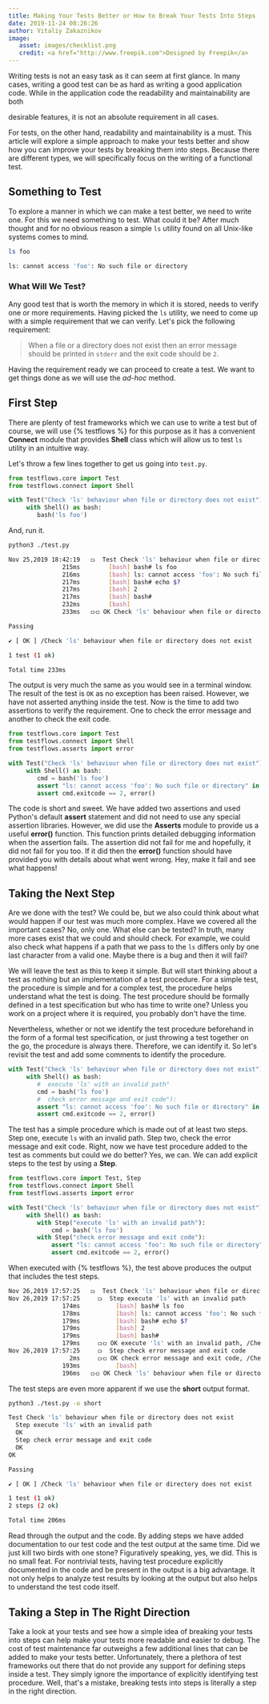 ```yaml
---
title: Making Your Tests Better or How to Break Your Tests Into Steps
date: 2019-11-24 08:26:26
author: Vitaliy Zakaznikov
image: 
   asset: images/checklist.png
   credit: <a href="http://www.freepik.com">Designed by Freepik</a>
---
```


Writing tests is not an easy task as it can seem at first glance.
In many cases, writing a good test can be as hard as writing
a good application code.
While in the application code the readability and maintainability are both
 <!-- more --> desirable features, it is not an absolute requirement in all cases.
For tests, on the other hand, readability and maintainability is a must.
This article will explore a simple approach to make your tests better
and show how you can improve your tests by breaking them into steps. 
Because there are different types, we will specifically focus
on the writing of a functional test.



## Something to Test

To explore a manner in which we can make a test better, we need to write one. For this
we need something to test. What could it be? After much thought and for no
obvious reason a simple `ls` utility found on all Unix-like systems comes to mind. 

```bash
ls foo
```
```bash
ls: cannot access 'foo': No such file or directory
```

### What Will We Test?

Any good test that is worth the memory in which it is stored, needs to verify one or more requirements. Having picked 
the `ls` utility, we need to come up with a simple requirement 
that we can verify. Let's pick the following requirement:

> When a file or a directory does not exist then an error message should
> be printed in `stderr` and the exit code should be `2`.  

Having the requirement ready we can proceed to create a test.
We want to get things done as we will use the *ad-hoc* method.

## First Step

There are plenty of test frameworks which we can use to write a test but
of course, we will use {% testflows %} for this purpose as it
has a convenient **Connect** module that provides **Shell** class
which will allow us to test `ls` utility in an intuitive way.

Let's throw a few lines together to get us going into `test.py`.

```python
from testflows.core import Test
from testflows.connect import Shell

with Test("Check 'ls' behaviour when file or directory does not exist"):
     with Shell() as bash:
        bash('ls foo')
```

And, run it.

```bash
python3 ./test.py
```
```bash
Nov 25,2019 18:42:19   ⟥  Test Check 'ls' behaviour when file or directory does not exist
               215ms        [bash] bash# ls foo
               216ms        [bash] ls: cannot access 'foo': No such file or directory
               217ms        [bash] bash# echo $?
               217ms        [bash] 2
               217ms        [bash] bash#
               232ms        [bash] 
               233ms   ⟥⟤ OK Check 'ls' behaviour when file or directory does not exist, /Check 'ls' behaviour when file or directory does not exist

Passing

✔ [ OK ] /Check 'ls' behaviour when file or directory does not exist

1 test (1 ok)

Total time 233ms
```

The output is very much the same as you would see in a terminal window.
The result of the test is `OK` as no exception has been raised. However,
we have not asserted anything inside the test. Now is the time to add two
assertions to verify the requirement. 
One to check the error message and another to check the exit code.

```python
from testflows.core import Test
from testflows.connect import Shell
from testflows.asserts import error

with Test("Check 'ls' behaviour when file or directory does not exist"):
     with Shell() as bash:
        cmd = bash('ls foo')
        assert "ls: cannot access 'foo': No such file or directory" in cmd.output, error()
        assert cmd.exitcode == 2, error()
```

The code is short and sweet. We have added two assertions and used Python's default **assert**
statement and did not need to use any special assertion libraries. However, we did use the **Asserts**
module to provide us a useful **error()** function. This function prints detailed debugging
information when the assertion fails. The assertion did not fail for me and hopefully,
it did not fail for you too. If it did then the **error()** function should have provided you with
details about what went wrong. Hey, make it fail and see what happens!

## Taking the Next Step

Are we done with the test? We could be, but we also could think about what would happen if our
test was much more complex. Have we covered all the important cases? No, only one.
What else can be tested? In truth, many more cases exist that we could and should check.
For example, we could also check what happens if a path that we pass to the `ls` differs only
by one last character from a valid one. Maybe there is a bug and then it will fail?

We will leave the test as this to keep it simple. But will start thinking about
a test as nothing but an implementation of a test procedure. For a simple test, 
the procedure is simple and for a complex test, the procedure helps 
understand what the test is doing. The test procedure should be 
formally defined in a test specification but who has time to write one?
Unless you work on a project where it is required, you probably don't have the time.

Nevertheless, whether or not we identify the test procedure beforehand in the form of a formal
test specification, or just throwing a test together on the go, the procedure
is always there. Therefore, we can identify it.
So let's revisit the test and add some comments to identify the procedure.
  
```python
with Test("Check 'ls' behaviour when file or directory does not exist"):
     with Shell() as bash:
        #  execute 'ls' with an invalid path"
        cmd = bash('ls foo')
        #  check error message and exit code"):
        assert "ls: cannot access 'foo': No such file or directory" in cmd.output, error()
        assert cmd.exitcode == 2, error()
```

The test has a simple procedure which is made out of at least two steps.
Step one, execute `ls` with an invalid path. Step two, check the error message and exit code.
Right, now we have test procedure added to the test as comments but could we do better?
Yes, we can. We can add explicit steps to the test by using a **Step**.

```python
from testflows.core import Test, Step
from testflows.connect import Shell
from testflows.asserts import error

with Test("Check 'ls' behaviour when file or directory does not exist"):
     with Shell() as bash:
        with Step("execute 'ls' with an invalid path"):
            cmd = bash('ls foo')
        with Step("check error message and exit code"):
            assert "ls: cannot access 'foo': No such file or directory" in cmd.output, error()
            assert cmd.exitcode == 2, error()
```

When executed with {% testflows %}, the test above produces the output that includes
the test steps.

```bash
Nov 26,2019 17:57:25   ⟥  Test Check 'ls' behaviour when file or directory does not exist
Nov 26,2019 17:57:25     ⟥  Step execute 'ls' with an invalid path
               174ms          [bash] bash# ls foo
               178ms          [bash] ls: cannot access 'foo': No such file or directory
               179ms          [bash] bash# echo $?
               179ms          [bash] 2
               179ms          [bash] bash#
               179ms     ⟥⟤ OK execute 'ls' with an invalid path, /Check 'ls' behaviour when file or directory does not exist/execute 'ls' with an invalid path
Nov 26,2019 17:57:25     ⟥  Step check error message and exit code
                 2ms     ⟥⟤ OK check error message and exit code, /Check 'ls' behaviour when file or directory does not exist/check error message and exit code
               193ms          [bash] 
               196ms   ⟥⟤ OK Check 'ls' behaviour when file or directory does not exist, /Check 'ls' behaviour when file or directory does not exist
```

The test steps are even more apparent if we use the **short** output format.

```bash
python3 ./test.py -o short
```
```bash
Test Check 'ls' behaviour when file or directory does not exist
  Step execute 'ls' with an invalid path
  OK
  Step check error message and exit code
  OK
OK

Passing

✔ [ OK ] /Check 'ls' behaviour when file or directory does not exist

1 test (1 ok)
2 steps (2 ok)

Total time 206ms
```

Read through the output and the code. By adding steps we have added documentation to our test code
and the test output at the same time. Did we just kill two birds with one stone?
Figuratively speaking, yes, we did. 
This is no small feat. For nontrivial tests, having test procedure explicitly
documented in the code and be present in the output is a big advantage.
It not only helps to analyze test results by looking at the output but also 
helps to understand the test code itself.

## Taking a Step in The Right Direction
 
Take a look at your tests and see how a simple idea of breaking your tests into steps
can help make your tests more readable and easier to debug.
The cost of test maintenance far outweighs a few additional lines 
that can be added to make your tests better. Unfortunately, there a plethora
of test frameworks out there that do not provide any support for defining steps
 inside a test. They simply ignore the importance of explicitly identifying 
test procedure. Well, that's a mistake, breaking tests into steps 
is literally a step in the right direction.
















 









